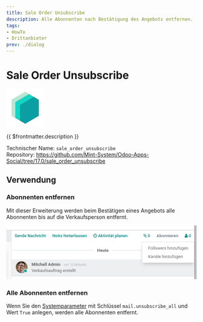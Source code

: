 ```yaml
---
title: Sale Order Unsubscribe
description: Alle Abonnenten nach Bestätigung des Angebots entfernen.
tags:
- HowTo
- Drittanbieter
prev: ./dialog
---
```

# Sale Order Unsubscribe
![icon_oms_box](attachments/icons_odoo_mint_system.png)

{{ $frontmatter.description }}
 
Technischer Name: `sale_order_unsubscribe`\
Repository: <https://github.com/Mint-System/Odoo-Apps-Social/tree/17.0/sale_order_unsubscribe>

## Verwendung

### Abonnenten entfernen

Mit dieser Erweiterung werden beim Bestätigen eines Angebots alle Abonnenten bis auf die Verkaufsperson entfernt.

![](attachments/Sale%20Order%20Unsubscribe.png)

### Alle Abonnenten entfernen

Wenn Sie den [Systemparameter](Development.md#Systemparameter%20anlegen) mit Schlüssel `mail.unsubscribe_all` und Wert `True` anlegen, werden alle Abonnenten entfernt.